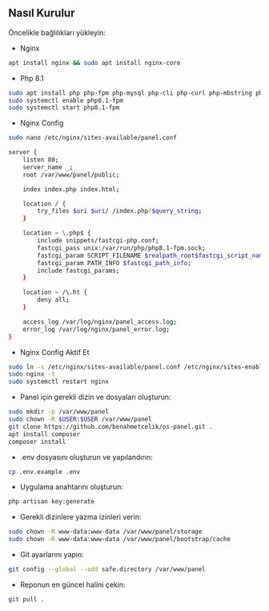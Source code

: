 ## Nasıl Kurulur

Öncelikle bağlılıkları yükleyin:

- Nginx
```bash
apt install nginx && sudo apt install nginx-core
```

- Php 8.1
```bash
sudo apt install php php-fpm php-mysql php-cli php-curl php-mbstring php-xml php-zip
sudo systemctl enable php8.1-fpm
sudo systemctl start php8.1-fpm
```


- Nginx Config
```bash
sudo nano /etc/nginx/sites-available/panel.conf
```
```bash
server {
    listen 80;
    server_name _;
    root /var/www/panel/public;

    index index.php index.html;

    location / {
        try_files $uri $uri/ /index.php?$query_string;
    }

    location ~ \.php$ {
        include snippets/fastcgi-php.conf;
        fastcgi_pass unix:/var/run/php/php8.1-fpm.sock;
        fastcgi_param SCRIPT_FILENAME $realpath_root$fastcgi_script_name;
        fastcgi_param PATH_INFO $fastcgi_path_info;
        include fastcgi_params;
    }

    location ~ /\.ht {
        deny all;
    }

    access_log /var/log/nginx/panel_access.log;
    error_log /var/log/nginx/panel_error.log;
}
```

- Nginx Config Aktif Et
```bash
sudo ln -s /etc/nginx/sites-available/panel.conf /etc/nginx/sites-enabled/
sudo nginx -t
sudo systemctl restart nginx
```
- Panel için gerekli dizin ve dosyaları oluşturun:
```bash
sudo mkdir -p /var/www/panel
sudo chown -R $USER:$USER /var/www/panel
git clone https://github.com/benahmetcelik/os-panel.git .
apt install composer
composer install
```

- .env dosyasını oluşturun ve yapılandırın:
```bash
cp .env.example .env
```

- Uygulama anahtarını oluşturun:
```bash
php artisan key:generate
```
- Gerekli dizinlere yazma izinleri verin:
```bash
sudo chown -R www-data:www-data /var/www/panel/storage
sudo chown -R www-data:www-data /var/www/panel/bootstrap/cache
```

- Git ayarlarını yapın:
```bash
git config --global --add safe.directory /var/www/panel
```

- Reponun en güncel halini çekin:
```bash
git pull .
```
